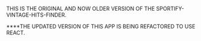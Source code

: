 THIS IS THE ORIGINAL AND NOW OLDER VERSION OF THE SPORTIFY-VINTAGE-HITS-FINDER. 

****THE UPDATED VERSION OF THIS APP IS BEING REFACTORED TO USE REACT. 
